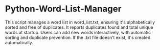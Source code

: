 # Python-Word-List-Manager
This script manages a word list in word_list.txt, ensuring it's alphabetically sorted and free of duplicates. It reports duplicates found and total unique words at startup. Users can add new words interactively, with automatic sorting and duplicate prevention. If the .txt file doesn't exist, it's created automatically.
